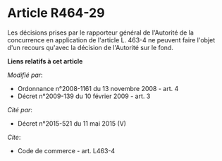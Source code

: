 # Article R464-29

Les décisions prises par le rapporteur général de l'Autorité de la concurrence en application de l'article L. 463-4 ne
peuvent faire l'objet d'un recours qu'avec la décision de l'Autorité sur le fond.

**Liens relatifs à cet article**

_Modifié par_:

  - Ordonnance n°2008-1161 du 13 novembre 2008 - art. 4
  - Décret n°2009-139 du 10 février 2009 - art. 3

_Cité par_:

  - Décret n°2015-521 du 11 mai 2015 (V)

_Cite_:

  - Code de commerce - art. L463-4

